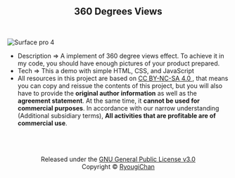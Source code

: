 <center>
  <h2 style="border-bottom: none;"> 360 Degrees Views </h2>
</center><br>

<!-- anchor -->
![Surface pro 4](https://360view.hum3d.com/standard/Microsoft/Microsoft_Surface_Pro_4_Blue_360_720_50-1.jpg)
<br>

<!-- anchor -->


- Description => A implement of 360 degree views effect. To achieve it in my code, you should have enough pictures of your product prepared.
- Tech => This a demo with simple HTML, CSS, and JavaScript
- All resources in this project are based on [CC BY-NC-SA 4.0 ](https://creativecommons.org/licenses/by-nc-sa/4.0/), that means  you can copy and reissue the contents of this project, but you will also have to provide the **original author information** as well as the **agreement statement**. At the same time, it **cannot be used for commercial purposes**. In accordance with our narrow understanding (Additional subsidiary terms), **All activities that are profitable are of commercial use**.


<!-- anchor -->

<center>
<br><br><br>
Released under the <a href="LICENSE">GNU General Public License v3.0</a><br>
Copyright © <a href="https://github.com/RyougiChan">RyougiChan</a>
</center>